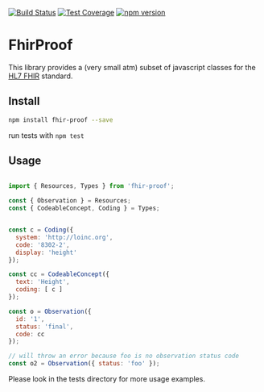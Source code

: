 [![Build Status](https://travis-ci.org/janstuemmel/fhir-proof.svg?branch=master)](https://travis-ci.org/janstuemmel/fhir-proof)
[![Test Coverage](https://codeclimate.com/github/janstuemmel/fhir-proof/badges/coverage.svg)](https://codeclimate.com/github/janstuemmel/fhir-proof/coverage)
[![npm version](https://badge.fury.io/js/fhir-proof.svg)](https://badge.fury.io/js/fhir-proof)

# FhirProof

This library provides a (very small atm) subset of javascript classes for the [HL7 FHIR][fhir] standard.

## Install

```sh
npm install fhir-proof --save
```

run tests with `npm test`

## Usage

```js

import { Resources, Types } from 'fhir-proof';

const { Observation } = Resources;
const { CodeableConcept, Coding } = Types;


const c = Coding({
  system: 'http://loinc.org',
  code: '8302-2',
  display: 'height'
});

const cc = CodeableConcept({
  text: 'Height',
  coding: [ c ]
});

const o = Observation({
  id: '1',
  status: 'final',
  code: cc
});

// will throw an error because foo is no observation status code
const o2 = Observation({ status: 'foo' });

```

Please look in the tests directory for more usage examples.


[fhir]: https://www.hl7.org/fhir/
